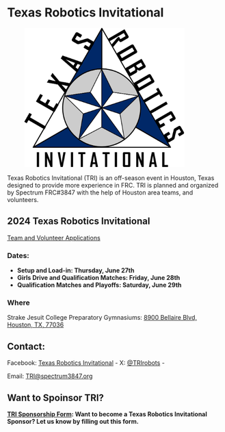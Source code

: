 # Texas Robotics Invitational

<figure><img src="../.gitbook/assets/Logo no TRI 2.png" alt="" width="375"><figcaption></figcaption></figure>

Texas Robotics Invitational (TRI) is an off-season event in Houston, Texas designed to provide more experience in FRC. TRI is planned and organized by Spectrum FRC#3847 with the help of Houston area teams, and volunteers.

## 2024 Texas Robotics Invitational

[Team and Volunteer Applications](https://www.chiefdelphi.com/t/2024-texas-robotics-invitational-tri-june-27th-28th-29th/464548?u=allengregoryiv)

### **Dates:**

* **Setup and Load-in: Thursday, June 27th**&#x20;
* **Girls Drive and Qualification Matches: Friday, June 28th**
* **Qualification Matches and Playoffs: Saturday, June 29th**

### Where

Strake Jesuit College Preparatory Gymnasiums: [8900 Bellaire Blvd, Houston, TX, 77036](https://www.google.com/maps/place/Strake+Jesuit+College+Preparatory/@29.7062145,-95.5436352,17z/data=!3m1!4b1!4m5!3m4!1s0x8640c2e80be6a069:0x3d6d74239910f240!8m2!3d29.7062145!4d-95.5414465)

## Contact:

Facebook: [Texas Robotics Invitational](https://www.facebook.com/TRIrobots)  - X: [@TRIrobots](https://twitter.com/TRIrobots) -&#x20;

Email: [TRI@spectrum3847.org](mailto:TRI@spectrum3847.org)

## Want to Spoinsor TRI?

[**TRI Sponsorship Form**](https://docs.google.com/forms/d/e/1FAIpQLSdLarTabTZivQj\_ogukGis9Ax3AGNmNlqpDbm\_YO3z0J29DOQ/viewform)**: Want to become a Texas Robotics Invitational Sponsor? Let us know by filling out this form.**
